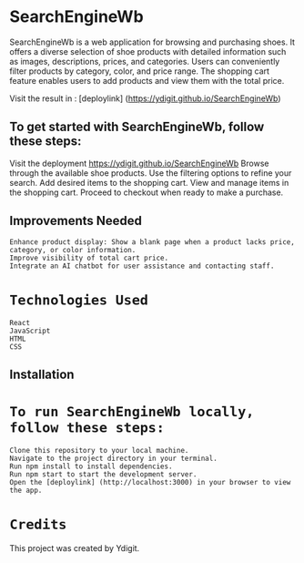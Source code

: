 # SearchEngineWb

SearchEngineWb is a web application for browsing and purchasing shoes. It offers a diverse selection of shoe products with detailed information such as images, descriptions, prices, and categories. Users can conveniently filter products by category, color, and price range. The shopping cart feature enables users to add products and view them with the total price.

Visit the result in : [deploylink] (https://ydigit.github.io/SearchEngineWb)

## To get started with SearchEngineWb, follow these steps:

Visit the deployment https://ydigit.github.io/SearchEngineWb
Browse through the available shoe products.
Use the filtering options to refine your search.
Add desired items to the shopping cart.
View and manage items in the shopping cart.
Proceed to checkout when ready to make a purchase.

## Improvements Needed

    Enhance product display: Show a blank page when a product lacks price, category, or color information.
    Improve visibility of total cart price.
    Integrate an AI chatbot for user assistance and contacting staff.

# `Technologies Used`

    React
    JavaScript
    HTML
    CSS

## Installation

# `To run SearchEngineWb locally, follow these steps:`

    Clone this repository to your local machine.
    Navigate to the project directory in your terminal.
    Run npm install to install dependencies.
    Run npm start to start the development server.
    Open the [deploylink] (http://localhost:3000) in your browser to view the app.

# `Credits`

This project was created by Ydigit.



